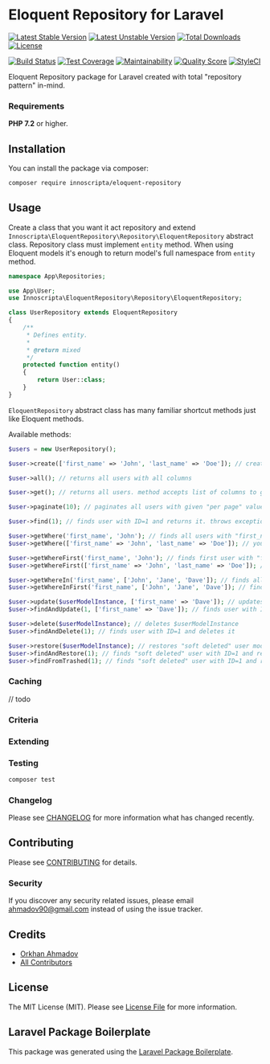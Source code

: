 # Eloquent Repository for Laravel

[![Latest Stable Version](https://poser.pugx.org/innoscripta/eloquent-repository/v/stable)](https://packagist.org/packages/innoscripta/eloquent-repository)
[![Latest Unstable Version](https://poser.pugx.org/innoscripta/eloquent-repository/v/unstable)](https://packagist.org/packages/innoscripta/eloquent-repository)
[![Total Downloads](https://poser.pugx.org/innoscripta/eloquent-repository/downloads)](https://packagist.org/packages/innoscripta/eloquent-repository)
[![License](https://poser.pugx.org/innoscripta/eloquent-repository/license)](https://packagist.org/packages/innoscripta/eloquent-repository)

[![Build Status](https://travis-ci.org/innoscripta/eloquent-repository.svg?branch=master)](https://travis-ci.org/innoscripta/eloquent-repository)
[![Test Coverage](https://api.codeclimate.com/v1/badges/1d0316bf39dcbc1ea910/test_coverage)](https://codeclimate.com/github/innoscripta/eloquent-repository/test_coverage)
[![Maintainability](https://api.codeclimate.com/v1/badges/1d0316bf39dcbc1ea910/maintainability)](https://codeclimate.com/github/innoscripta/eloquent-repository/maintainability)
[![Quality Score](https://img.shields.io/scrutinizer/g/innoscripta/eloquent-repository.svg?style=flat-square)](https://scrutinizer-ci.com/g/innoscripta/eloquent-repository)
[![StyleCI](https://github.styleci.io/repos/197324305/shield?branch=master)](https://github.styleci.io/repos/197324305)

Eloquent Repository package for Laravel created with total "repository pattern" in-mind.

### Requirements

**PHP 7.2** or higher.

## Installation

You can install the package via composer:

```bash
composer require innoscripta/eloquent-repository
```

## Usage

Create a class that you want it act repository and extend `Innoscripta\EloquentRepository\Repository\EloquentRepository` abstract class.
Repository class must implement `entity` method. When using Eloquent models it's enough to return model's full namespace from `entity` method.

``` php
namespace App\Repositories;

use App\User;
use Innoscripta\EloquentRepository\Repository\EloquentRepository;

class UserRepository extends EloquentRepository
{
    /**
     * Defines entity.
     *
     * @return mixed
     */
    protected function entity()
    {
        return User::class;
    }
}
```

`EloquentRepository` abstract class has many familiar shortcut methods just like Eloquent methods.

Available methods:

``` php
$users = new UserRepository();

$user->create(['first_name' => 'John', 'last_name' => 'Doe']); // creates a user with given parameters and returns it

$user->all(); // returns all users with all columns

$user->get(); // returns all users. method accepts list of columns to get as array

$user->paginate(10); // paginates all users with given "per page" value and returns result

$user->find(1); // finds user with ID=1 and returns it. throws exception when not found

$user->getWhere('first_name', 'John'); // finds all users with "first_name" column "John"
$user->getWhere(['first_name' => 'John', 'last_name' => 'Doe']); // you can also pass multiple where statements in first parameter

$user->getWhereFirst('first_name', 'John'); // finds first user with "first_name" column "John"
$user->getWhereFirst(['first_name' => 'John', 'last_name' => 'Doe']); // you can also pass multiple where statements in first parameter

$user->getWhereIn('first_name', ['John', 'Jane', 'Dave']); // finds all users with "first_name" column "John", "Jane" or "Dave"
$user->getWhereInFirst('first_name', ['John', 'Jane', 'Dave']); // finds first user with "first_name" column "John", "Jane" or "Dave"

$user->update($userModelInstance, ['first_name' => 'Dave']); // updates $userModelInstance with given values and returns updated instance
$user->findAndUpdate(1, ['first_name' => 'Dave']); // finds user with ID=1, updates it with given values and returns instance

$user->delete($userModelInstance); // deletes $userModelInstance
$user->findAndDelete(1); // finds user with ID=1 and deletes it

$user->restore($userModelInstance); // restores "soft deleted" user model
$user->findAndRestore(1); // finds "soft deleted" user with ID=1 and restores it
$user->findFromTrashed(1); // finds "soft deleted" user with ID=1 and returns it
```

### Caching

// todo

### Criteria

### Extending

### Testing

``` bash
composer test
```

### Changelog

Please see [CHANGELOG](CHANGELOG.md) for more information what has changed recently.

## Contributing

Please see [CONTRIBUTING](CONTRIBUTING.md) for details.

### Security

If you discover any security related issues, please email ahmadov90@gmail.com instead of using the issue tracker.

## Credits

- [Orkhan Ahmadov](https://github.com/innoscripta)
- [All Contributors](../../contributors)

## License

The MIT License (MIT). Please see [License File](LICENSE.md) for more information.

## Laravel Package Boilerplate

This package was generated using the [Laravel Package Boilerplate](https://laravelpackageboilerplate.com).
